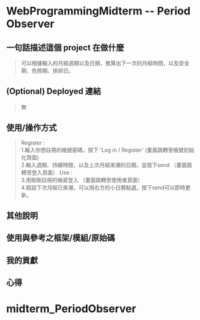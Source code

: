 # WebProgrammingMidterm -- Period Observer #

## 一句話描述這個 project 在做什麼 ##
>    可以根據輸入的月經週期以及日期，推算出下一次的月經時間，以及安全期、危險期、排卵日。
## (Optional) Deployed 連結 ##
>    無
## 使用/操作方式 ##
>    Register : 
<br>    1.輸入你想註冊的帳號密碼，按下 'Log in / Register' (畫面跳轉至帳號初始化頁面)
<br>    2.輸入週期、持續時間，以及上次月經來潮的日期，並按下send （畫面跳轉至登入頁面）
>    Use :
<br>    3.用剛剛註冊的帳密登入 （畫面跳轉至使用者頁面）
<br>    4.假設下次月經已來潮，可以用右方的小日曆點選，按下send可以即時更新。

## 其他說明 ##
## 使用與參考之框架/模組/原始碼 ##
## 我的貢獻 ##
## 心得 ##
# midterm_PeriodObserver

